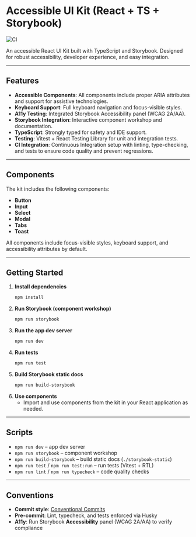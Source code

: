# Accessible UI Kit (React + TS + Storybook)

![CI](https://github.com/mbportz/projects/actions/workflows/ci.yml/badge.svg)

An accessible React UI Kit built with TypeScript and Storybook. Designed for robust accessibility, developer experience, and easy integration.

---

## Features

- **Accessible Components**: All components include proper ARIA attributes and support for assistive technologies.
- **Keyboard Support**: Full keyboard navigation and focus-visible styles.
- **A11y Testing**: Integrated Storybook Accessibility panel (WCAG 2A/AA).
- **Storybook Integration**: Interactive component workshop and documentation.
- **TypeScript**: Strongly typed for safety and IDE support.
- **Testing**: Vitest + React Testing Library for unit and integration tests.
- **CI Integration**: Continuous Integration setup with linting, type-checking, and tests to ensure code quality and prevent regressions.

---

## Components

The kit includes the following components:

- **Button**
- **Input**
- **Select**
- **Modal**
- **Tabs**
- **Toast**

All components include focus-visible styles, keyboard support, and accessibility attributes by default.

---

## Getting Started

1. **Install dependencies**
   ```sh
   npm install
   ```
2. **Run Storybook (component workshop)**
   ```sh
   npm run storybook
   ```
3. **Run the app dev server**
   ```sh
   npm run dev
   ```
4. **Run tests**
   ```sh
   npm run test
   ```
5. **Build Storybook static docs**
   ```sh
   npm run build-storybook
   ```
6. **Use components**
   - Import and use components from the kit in your React application as needed.

---

## Scripts

- `npm run dev` – app dev server
- `npm run storybook` – component workshop
- `npm run build-storybook` – build static docs (`./storybook-static`)
- `npm run test` / `npm run test:run` – run tests (Vitest + RTL)
- `npm run lint` / `npm run typecheck` – code quality checks

---

## Conventions

- **Commit style**: [Conventional Commits](https://www.conventionalcommits.org/)
- **Pre-commit**: Lint, typecheck, and tests enforced via Husky
- **A11y**: Run Storybook **Accessibility** panel (WCAG 2A/AA) to verify compliance
